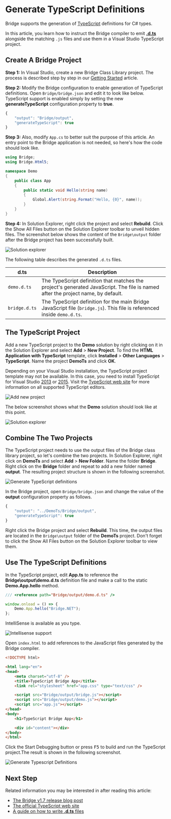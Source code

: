 # Generate TypeScript Definitions

Bridge supports the generation of [TypeScript](https://www.typescriptlang.org/) definitions for C# types. 

In this article, you learn how to instruct the Bridge compiler to emit [**.d.ts**](https://www.typescriptlang.org/Handbook#writing-dts-files) alongside the matching `.js` files and use them in a Visual Studio TypeScript project.

## Create A Bridge Project

**Step 1:** In Visual Studio, create a new Bridge Class Library project. The process is described step by step in our [Getting Started](../introduction/Getting_Started/) article.

**Step 2:** Modify the Bridge configuration to enable generation of TypeScript definitions. Open `Bridge/bridge.json` and edit it to look like below. TypeScript support is enabled simply by setting the new **generateTypeScript** configuration property to **true**.

```js
{
    "output": "Bridge/output",
    "generateTypeScript": true
}
```

**Step 3:** Also, modify `App.cs` to better suit the purpose of this article. An entry point to the Bridge application is not needed, so here's how the code should look like.

```csharp
using Bridge;
using Bridge.Html5;

namespace Demo
{
    public class App
    {
        public static void Hello(string name)
        {
            Global.Alert(string.Format("Hello, {0}", name));
        }
    }
}
```

**Step 4:** In Solution Explorer, right click the project and select **Rebuild**. Click the Show All Files button on the Solution Explorer toolbar to unveil hidden files. The screenshot below shows the content of the `Bridge\output` folder after the Bridge project has been successfully built.

![Solution explorer](../static/generate-typescript-definitions-img-01.png)

The following table describes the generated `.d.ts` files.

d.ts | Description
--- | ---
`demo.d.ts` | The TypeScript definition that matches the project's generated JavaScript. The file is named after the project name, by default.
`bridge.d.ts` | The TypeScript definition for the main Bridge JavaScript file (`bridge.js`). This file is referenced inside `demo.d.ts`.

## The TypeScript Project

Add a new TypeScript project to the **Demo** solution by right clicking on it in the Solution Explorer and select **Add** > **New Project**. To find the **HTML Application with TypeScript** template, click **Installed** > **Other Languages** > **TypeScript**. Name the project **DemoTs** and click **OK**.

Depending on your Visual Studio installation, the TypeScript project template may not be available. In this case, you need to install TypeScript for Visual Studio [2013](https://visualstudiogallery.msdn.microsoft.com/107f89a0-a542-4264-b0a9-eb91037cf7af) or [2015](https://visualstudiogallery.msdn.microsoft.com/3e5ba71c-abea-4d00-b81b-a62de3ad3d53). Visit the [TypeScript web site](https://www.typescriptlang.org/) for more information on all supported TypeScript editors.

![Add new project](../static/generate-typescript-definitions-img-02.png)

The below screenshot shows what the **Demo** solution should look like at this point.

![Solution explorer](../static/generate-typescript-definitions-img-03.png)

## Combine The Two Projects

The TypeScript project needs to use the output files of the Bridge class library project, so let's combine the two projects. In Solution Explorer, right click on **DemoTs** and select **Add** > **New Folder**. Name the folder **Bridge**. Right click on the **Bridge** folder and repeat to add a new folder named **output**. The resulting project structure is shown in the following screenshot.

![Generate TypeScript definitions](../static/generate-typescript-definitions-img-04.png)

In the Bridge project, open `Bridge/bridge.json` and change the value of the **output** configuration property as follows.

```js
{
    "output": "../DemoTs/Bridge/output",
    "generateTypeScript": true
}
```

Right click the Bridge project and select **Rebuild**. This time, the output files are located in the `Bridge\output` folder of the **DemoTs** project. Don't forget to click the Show All Files button on the Solution Explorer toolbar to view them.

## Use The TypeScript Definitions

In the TypeScript project, edit **App.ts** to reference the **Bridge\output\demo.d.ts** definition file and make a call to the static **Demo.App.hello** method. 

```js
/// <reference path="Bridge/output/demo.d.ts" />

window.onload = () => {
    Demo.App.hello("Bridge.NET");    
};
```

IntelliSense is available as you type.

![Intellisense support](../static/generate-typescript-definitions-img-05.png)

Open `index.html` to add references to the JavaScript files generated by the Bridge compiler. 

```html
<!DOCTYPE html>

<html lang="en">
<head>
    <meta charset="utf-8" />
    <title>TypeScript Bridge App</title>
    <link rel="stylesheet" href="app.css" type="text/css" />

    <script src="Bridge/output/bridge.js"></script>
    <script src="Bridge/output/demo.js"></script>
    <script src="app.js"></script>
</head>
<body>
    <h1>TypeScript Bridge App</h1>

    <div id="content"></div>
</body>
</html>
```

Click the Start Debugging button or press <kbd>F5</kbd> to build and run the TypeScript project.The result is shown in the following screenshot.

![Generate Typescript Definitions](../static/generate-typescript-definitions-img-06a.png)

## Next Step

Related information you may be interested in after reading this article:

* [The Bridge v1.7 release blog post](https://bridge.net/bridge-v1-7-released/)
* [The official TypeScript web site](https://www.typescriptlang.org/)
* [A guide on how to write **.d.ts** files](https://www.typescriptlang.org/Handbook#writing-dts-files)